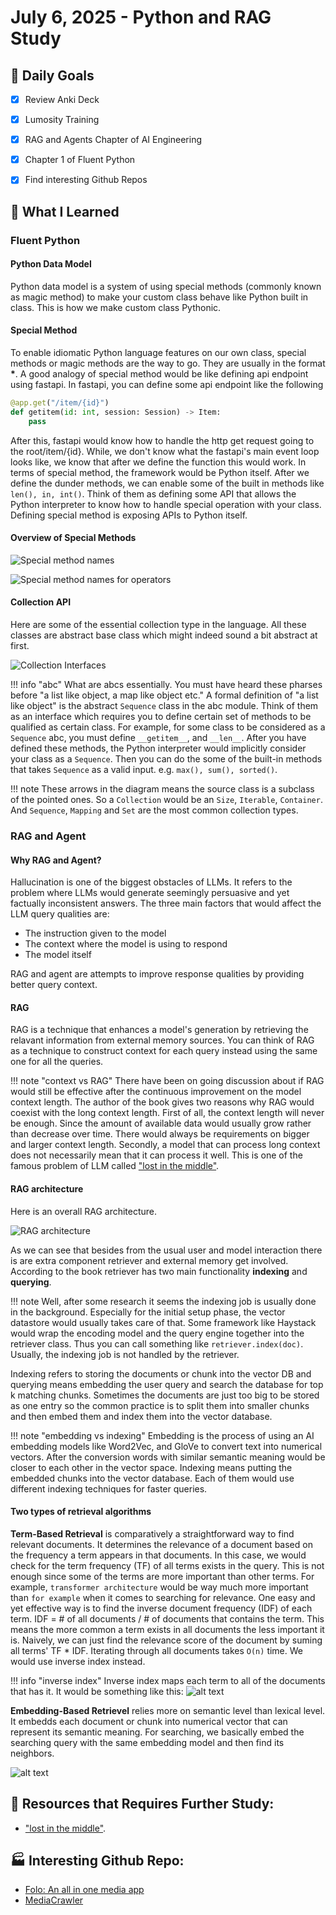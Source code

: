 # July 6, 2025 - Python and RAG Study

## 🎯 Daily Goals

- [x] Review Anki Deck
- [x] Lumosity Training
- [x] RAG and Agents Chapter of AI Engineering
- [x] Chapter 1 of Fluent Python
- [x] Find interesting Github Repos


## 📝 What I Learned

### **Fluent Python**

#### Python Data Model

Python data model is a system of using special methods (commonly known as magic method) to make your custom class behave like Python built in class. This is how we make custom class Pythonic. 

#### Special Method

To enable idiomatic Python language features on our own class, special methods or magic methods are the way to go. They are usually in the format __*__. A good analogy of special method would be like defining api endpoint using fastapi. In fastapi, you can define some api endpoint like the following

```python
@app.get("/item/{id}")
def getitem(id: int, session: Session) -> Item:
    pass
```

After this, fastapi would know how to handle the http get request going to the root/item/{id}. While, we don't know what the fastapi's main event loop looks like, we know that after we define the function this would work. In terms of special method, the framework would be Python itself. After we define the dunder methods, we can enable some of the built in methods like `len(), in, int()`. Think of them as defining some API that allows the Python interpreter to know how to handle special operation with your class. Defining special method is exposing APIs to Python itself. 

#### Overview of Special Methods

![Special method names]({C3D81F54-7197-4E69-AA5D-F4E68ED9A285}.png)

![Special method names for operators]({1B29BA42-0C21-4E28-85E4-BD41C0814E8E}.png)

#### Collection API

Here are some of the essential collection type in the language. All these classes are abstract base class which might indeed sound a bit abstract at first. 

![Collection Interfaces]({808466A5-DD8D-4107-96CD-4436D1245DB5}.png)

!!! info "abc"
    What are abcs essentially. You must have heard these pharses before "a list like object, a map like object etc." A formal definition of "a list like object" is the abstract `Sequence` class in the abc module. Think of them as an interface which requires you to define certain set of methods to be qualified as certain class. For example, for some class to be considered as a `Sequence` abc, you must define `__getitem__`, and `__len__`. After you have defined these methods, the Python interpreter would implicitly consider your class as a `Sequence`. Then you can do the some of the built-in methods that takes `Sequence` as a valid input. e.g. `max(), sum(), sorted()`.

!!! note
    These arrows in the diagram means the source class is a subclass of the pointed ones. So a `Collection` would be an `Size`, `Iterable`, `Container`. And `Sequence`, `Mapping` and `Set` are the most common collection types.

### **RAG and Agent**

#### Why RAG and Agent?

Hallucination is one of the biggest obstacles of LLMs. It refers to the problem where LLMs would generate seemingly persuasive and yet factually inconsistent answers. The three main factors that would affect the LLM query qualities are:

- The instruction given to the model
- The context where the model is using to respond
- The model itself

RAG and agent are attempts to improve response qualities by providing better query context. 

#### RAG

RAG is a technique that enhances a model's generation by retrieving the relavant information from external memory sources. You can think of RAG as a technique to construct context for each query instead using the same one for all the queries. 

!!! note "context vs RAG"
    There have been on going discussion about if RAG would still be effective after the continuous improvement on the model context length. The author of the book gives two reasons why RAG would coexist with the long context length. First of all, the context length will never be enough. Since the amount of available data would usually grow rather than decrease over time. There would always be requirements on bigger and larger context length. Secondly, a model that can process long context does not necessarily mean that it can process it well. This is one of the famous problem of LLM called ["lost in the middle"](https://arxiv.org/abs/2307.03172). 

#### RAG architecture

Here is an overall RAG architecture.

![RAG architecture]({73A31D6A-00C4-4FA4-BE6D-B70A7E7C7351}.png)

As we can see that besides from the usual user and model interaction there is are extra component retriever and external memory get involved. According to the book retriever has two main functionality **indexing** and **querying**. 

!!! note
    Well, after some research it seems the indexing job is usually done in the background. Especially for the initial setup phase, the vector datastore would usually takes care of that. Some framework like Haystack would wrap the encoding model and the query engine together into the retriever class. Thus you can call something like `retriever.index(doc)`. Usually, the indexing job is not handled by the retriever.

Indexing refers to storing the documents or chunk into the vector DB and querying means embedding the user query and search the database for top k matching chunks. Sometimes the documents are just too big to be stored as one entry so the common practice is to split them into smaller chunks and then embed them and index them into the vector database.

!!! note "embedding vs indexing"
    Embedding is the process of using an AI embedding models like Word2Vec, and GloVe to convert text into numerical vectors. After the conversion words with similar semantic meaning would be closer to each other in the vector space. Indexing means putting the embedded chunks into the vector database. Each of them would use different indexing techniques for faster queries.

#### Two types of retrieval algorithms

**Term-Based Retrieval** is comparatively a straightforward way to find relevant documents. It determines the relevance of a document based on the frequency a term appears in that documents. In this case, we would check for the term frequency (TF) of all terms exists in the query. This is not enough since some of the terms are more important than other terms. For example, `transformer architecture` would be way much more important than `for example` when it comes to searching for relevance. One easy and yet effective way is to find the inverse document frequency (IDF) of each term. IDF = # of all documents / # of documents that contains the term. This means the more common a term exists in all documents the less important it is. Naively, we can just find the relevance score of the document by suming all terms' TF * IDF. Iterating through all documents takes `O(n)` time. We would use inverse index instead. 

!!! info "inverse index"
    Inverse index maps each term to all of the documents that has it. It would be something like this:
    ![alt text]({8AC96BC5-B71C-44CB-B212-5C62E6BD60AE}.png)

**Embedding-Based Retrievel** relies more on semantic level than lexical level. It embedds each document or chunk into numerical vector that can represent its semantic meaning. For searching, we basically embed the searching query with the same embedding model and then find its neighbors. 

![alt text]({74AD72C1-F032-4D50-8949-730481BCD233}.png)


## 🚀 Resources that Requires Further Study:
- ["lost in the middle"](https://arxiv.org/abs/2307.03172). 

## 🏭 Interesting Github Repo:

- [Folo: An all in one media app](https://github.com/RSSNext/Folo)
- [MediaCrawler](https://github.com/NanmiCoder/MediaCrawler)
